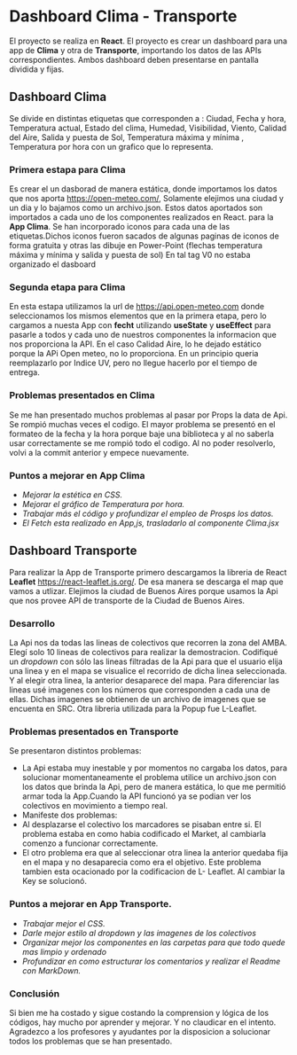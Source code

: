 # Dashboard Clima - Transporte
El proyecto se realiza en **React**.
El proyecto es crear un dashboard para una app de **Clima** y otra de **Transporte**, importando los datos de las  APIs correspondientes.
Ambos dashboard deben presentarse en pantalla dividida y fijas.
## Dashboard Clima
Se divide en distintas etiquetas que corresponden a : Ciudad, Fecha y hora, Temperatura actual, Estado del clima, Humedad, Visibilidad, Viento, Calidad del Aire, Salida y puesta de Sol, Temperatura máxima y mínima , Temperatura por hora con un grafico que lo representa. 

### Primera estapa para Clima
Es crear el un dasborad de manera estática, donde importamos los datos que  nos aporta https://open-meteo.com/, Solamente elejimos una ciudad y un dia y lo bajamos como un archivo.json. Estos datos aportados son importados a cada uno de los componentes realizados en React. para la **App Clima**. 
Se han incorporado iconos para cada una de las etiquetas.Dichos iconos fueron sacados de algunas paginas de iconos de forma gratuita y otras las dibuje en Power-Point (flechas temperatura máxima y mínima y salida y puesta de sol)
En tal tag V0 no estaba organizado el dasboard 

### Segunda etapa para Clima
En esta estapa utilizamos la url de https://api.open-meteo.com donde seleccionamos los mismos elementos que en la primera etapa, pero lo cargamos a nuesta App con **fecht** utilizando **useState** y **useEffect** para pasarle a todos y cada uno de nuestros componentes la informacion que nos proporciona la API. 
En el caso Calidad Aire, lo he dejado estático porque la APi Open meteo, no lo proporciona. En un principio queria reemplazarlo por Indice UV, pero no llegue hacerlo por el tiempo de entrega. 

### Problemas presentados en Clima
Se me han presentado muchos problemas al pasar por Props la data de Api. Se rompió muchas veces el codigo. El mayor problema se presentó en el formateo de la fecha y la hora porque baje una biblioteca y al no saberla usar correctamente se me rompió todo el codigo. Al no poder resolverlo, volvi a la commit anterior y empece nuevamente. 

### Puntos a mejorar en App Clima
+ *Mejorar la estética en CSS.*
+ *Mejorar el gráfico de Temperatura por hora.*
+ *Trabajar más el código y profundizar el empleo de Prosps los datos.* 
+ *El Fetch esta realizado en App,js, trasladarlo al componente Clima.jsx*

## Dashboard Transporte
Para realizar la App de Transporte primero descargamos la libreria de React **Leaflet** https://react-leaflet.js.org/. De esa manera se descarga el map que vamos a utlizar. Elejimos la ciudad de Buenos Aires porque usamos la Api que nos provee API de transporte de la Ciudad de Buenos Aires.

### Desarrollo
La Api nos da todas las lineas de colectivos que recorren la zona del AMBA. Elegí solo 10 lineas de colectivos para realizar la demostracion. Codifiqué un *dropdown* con sólo las lineas filtradas de la Api para que el usuario elija una linea y en el mapa se visualice el recorrido de dicha linea seleccionada. Y al elegir otra linea, la anterior desaparece del mapa.
Para diferenciar las lineas usé imagenes con los números que corresponden a cada una de ellas. Dichas imagenes se obtienen de un archivo de imagenes que se encuenta en SRC.
Otra libreria utilizada para la Popup fue L-Leaflet.

### Problemas presentados en Transporte
Se presentaron distintos problemas:
- La Api estaba muy inestable y por momentos no cargaba los datos, para solucionar momentaneamente el problema utilice un archivo.json con los datos que brinda la Api, pero de manera estática, lo que me permitió armar toda la App.Cuando la API funcionó ya se podian ver los colectivos en movimiento a tiempo real.
- Manifeste dos problemas:
-  Al desplazarse el colectivo los marcadores se pisaban entre si. El problema estaba en como habia codificado el Market, al cambiarla comenzo a funcionar correctamente.
-  El otro problema era que al seleccionar otra linea la anterior quedaba fija en el mapa y no desaparecia como era el objetivo. Este problema tambien esta ocacionado por la codificacion de L- Leaflet. Al cambiar la Key se solucionó.

### Puntos a mejorar en App Transporte.
+ *Trabajar mejor el CSS.*
+ *Darle mejor estilo al dropdown y las imagenes de los colectivos*
+ *Organizar mejor los componentes en las carpetas para que todo quede mas limpio y ordenado*
+ *Profundizar en como estructurar los comentarios y realizar el Readme con MarkDown.*

### Conclusión
Si bien me ha costado y sigue costando la comprension y lógica de los códigos, hay mucho por aprender y mejorar. Y no claudicar en el intento. Agradezco a los profesores y ayudantes por la disposicion a solucionar todos los problemas que se han presentado. 







